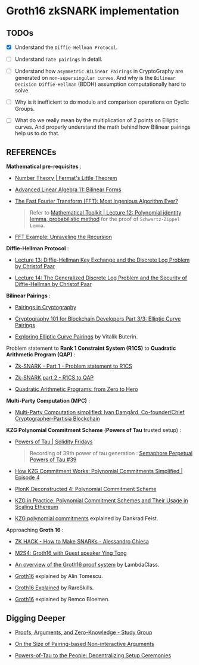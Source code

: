 # Groth16 zkSNARK implementation

## TODOs

- [x] Understand the `Diffie-Hellman Protocol`.

- [ ] Understand `Tate pairings` in detail.

- [ ] Understand how `asymmetric BiLinear Pairings` in CryptoGraphy are generated on `non-supersingular curves`.
  And why is the `Bilinear Decision Diffie-Hellman` (BDDH) assumption computationally hard to solve.

- [ ] Why is it inefficient to do modulo and comparison operations on Cyclic Groups.

- [ ] What do we really mean by the multiplication of 2 points on Elliptic curves. And properly understand the math behind how Bilinear pairings help us to do that.

## REFERENCEs

**Mathematical pre-requisites** :

- [Number Theory | Fermat's Little Theorem](https://www.youtube.com/watch?v=OkQJGql8os8)

- [Advanced Linear Algebra 11: Bilinear Forms](https://www.youtube.com/watch?v=q1w7QpVhJOk)

- [The Fast Fourier Transform (FFT): Most Ingenious Algorithm Ever?](https://www.youtube.com/watch?v=h7apO7q16V0)
  > Refer to [Mathematical Toolkit | Lecture 12: Polynomial identity lemma, probabilistic method](https://www.youtube.com/watch?v=nzViMRFIa5s) for the proof of `Schwartz-Zippel Lemma`.

- [FFT Example: Unraveling the Recursion](https://www.youtube.com/watch?v=Ty0JcR6Dvis)

**Diffie-Hellman Protocol** :

- [Lecture 13: Diffie-Hellman Key Exchange and the Discrete Log Problem by Christof Paar](https://www.youtube.com/watch?v=aeOzBCbwxUo)

- [Lecture 14: The Generalized Discrete Log Problem and the Security of Diffie-Hellman by Christof Paar](https://www.youtube.com/watch?v=IGqrbM52wtg)

**Bilinear Pairings** :

- [Pairings in Cryptography](https://www.youtube.com/watch?v=8WDOpzxpnTE)

- [Cryptography 101 for Blockchain Developers Part 3/3: Elliptic Curve Pairings](https://www.youtube.com/watch?v=9TFEBuANioo)

- [Exploring Elliptic Curve Pairings](https://vitalik.eth.limo/general/2017/01/14/exploring_ecp.html) by Vitalik Buterin.

Problem statement to **Rank 1 Constraint System (R1CS)** to **Quadratic Arithmetic Program (QAP)** :

- [Zk-SNARK - Part 1 - Problem statement to R1CS](https://www.youtube.com/watch?v=bqSFyULJFtQ)

- [Zk-SNARK part 2 - R1CS to QAP](https://www.youtube.com/watch?v=T2wlGhVFOCw)

- [Quadratic Arithmetic Programs: from Zero to Hero](https://medium.com/@VitalikButerin/quadratic-arithmetic-programs-from-zero-to-hero-f6d558cea649)

**Multi-Party Computation (MPC)** :

- [Multi-Party Computation simplified: Ivan Damgård, Co-founder/Chief Cryptographer-Partisia Blockchain](https://www.youtube.com/watch?v=vRVudJADQLk)

**KZG Polynomial Commitment Scheme** (**Powers of Tau** trusted setup) :

- [Powers of Tau | Solidity Fridays](https://www.youtube.com/watch?v=TcQXzGTSXfo)
  > Recording of 39th power of tau generation : [Semaphore Perpetual Powers of Tau #39](https://www.youtube.com/watch?v=wZaqiTldLuk)

- [How KZG Commitment Works: Polynomial Commitments Simplified | Episode 4](https://www.youtube.com/watch?v=H7AeoqzAfD0)

- [PlonK Deconstructed 4: Polynomial Commitment Scheme](https://www.maya-zk.com/blog/kzg)

- [KZG in Practice: Polynomial Commitment Schemes and Their Usage in Scaling Ethereum](https://scroll.io/blog/kzg)

- [KZG polynomial commitments](https://dankradfeist.de/ethereum/2020/06/16/kate-polynomial-commitments.html) explained by Dankrad Feist.

Approaching **Groth 16** :

- [ZK HACK - How to Make SNARKs - Alessandro Chiesa](https://www.youtube.com/watch?v=KjkIQLJk4eQ)

- [M2S4: Groth16 with Guest speaker Ying Tong](https://www.youtube.com/watch?v=Hz_XHfxunck)

- [An overview of the Groth16 proof system](https://blog.lambdaclass.com/groth16/) by LambdaClass.

- [Groth16](https://alinush.github.io/groth16) explained by Alin Tomescu.

- [Groth16 Explained](https://rareskills.io/post/groth16) by RareSkills.

- [Groth16](https://xn--2-umb.com/22/groth16/) explained by Remco Bloemen.

## Digging Deeper

- [Proofs, Arguments, and Zero-Knowledge - Study Group](https://www.youtube.com/playlist?list=PLTPK8HRi5qmlIBA7TDTO8hBOprAc1FIQv)

- [On the Size of Pairing-based Non-interactive Arguments](https://eprint.iacr.org/2016/260.pdf)

- [Powers-of-Tau to the People: Decentralizing Setup Ceremonies](https://eprint.iacr.org/2022/1592.pdf)
